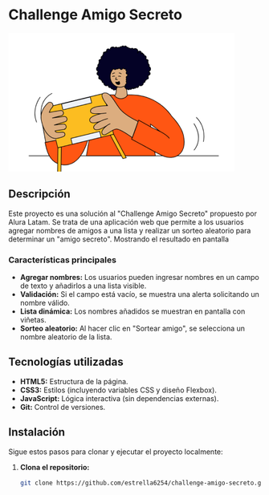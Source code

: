 # Challenge Amigo Secreto

![Amigo Secreto](assets/amigo-secreto.png)

## Descripción

Este proyecto es una solución al "Challenge Amigo Secreto" propuesto por Alura Latam. Se trata de una aplicación web que permite a los usuarios agregar nombres de amigos a una lista y realizar un sorteo aleatorio para determinar un "amigo secreto". Mostrando el resultado en pantalla

### Características principales
- **Agregar nombres:** Los usuarios pueden ingresar nombres en un campo de texto y añadirlos a una lista visible.
- **Validación:** Si el campo está vacío, se muestra una alerta solicitando un nombre válido.
- **Lista dinámica:** Los nombres añadidos se muestran en pantalla con viñetas.
- **Sorteo aleatorio:** Al hacer clic en "Sortear amigo", se selecciona un nombre aleatorio de la lista.

## Tecnologías utilizadas
- **HTML5:** Estructura de la página.
- **CSS3:** Estilos (incluyendo variables CSS y diseño Flexbox).
- **JavaScript:** Lógica interactiva (sin dependencias externas).
- **Git:** Control de versiones.

## Instalación

Sigue estos pasos para clonar y ejecutar el proyecto localmente:

1. **Clona el repositorio:**
   ```bash
   git clone https://github.com/estrella6254/challenge-amigo-secreto.git